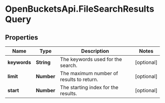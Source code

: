 # OpenBucketsApi.FileSearchResultsQuery

## Properties

Name | Type | Description | Notes
------------ | ------------- | ------------- | -------------
**keywords** | **String** | The keywords used for the search. | [optional] 
**limit** | **Number** | The maximum number of results to return. | [optional] 
**start** | **Number** | The starting index for the results. | [optional] 


